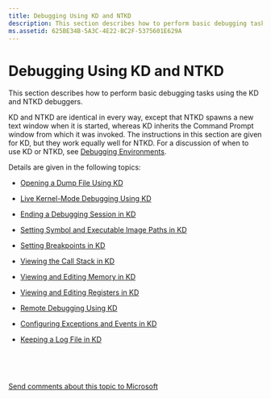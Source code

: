 ```yaml
---
title: Debugging Using KD and NTKD
description: This section describes how to perform basic debugging tasks using the KD and NTKD debuggers.
ms.assetid: 625BE34B-5A3C-4E22-BC2F-5375601E629A
---
```


# Debugging Using KD and NTKD


This section describes how to perform basic debugging tasks using the KD and NTKD debuggers.

KD and NTKD are identical in every way, except that NTKD spawns a new text window when it is started, whereas KD inherits the Command Prompt window from which it was invoked. The instructions in this section are given for KD, but they work equally well for NTKD. For a discussion of when to use KD or NTKD, see [Debugging Environments](debuggers-in-the-debugging-tools-for-windows-package.md).

Details are given in the following topics:

-   [Opening a Dump File Using KD](opening-a-crash-dump-file-using-kd.md)

-   [Live Kernel-Mode Debugging Using KD](performing-kernel-mode-debugging-using-kd.md)

-   [Ending a Debugging Session in KD](ending-a-debugging-session-in-kd.md)

-   [Setting Symbol and Executable Image Paths in KD](setting-symbol-and-source-paths-in-kd.md)

-   [Setting Breakpoints in KD](setting-breakpoints-in-kd.md)

-   [Viewing the Call Stack in KD](viewing-the-call-stack-in-kd.md)

-   [Viewing and Editing Memory in KD](viewing-memory--variables--and-registers-in-kd.md)

-   [Viewing and Editing Registers in KD](viewing-and-editing-registers-in-kd.md)

-   [Remote Debugging Using KD](remote-debugging-using-kd.md)

-   [Configuring Exceptions and Events in KD](configuring-exceptions-and-events-in-kd.md)

-   [Keeping a Log File in KD](keeping-a-log-file-in-kd.md)

 

 

[Send comments about this topic to Microsoft](mailto:wsddocfb@microsoft.com?subject=Documentation%20feedback%20[debugger\debugger]:%20Debugging%20Using%20KD%20and%20NTKD%20%20RELEASE:%20%285/15/2017%29&body=%0A%0APRIVACY%20STATEMENT%0A%0AWe%20use%20your%20feedback%20to%20improve%20the%20documentation.%20We%20don't%20use%20your%20email%20address%20for%20any%20other%20purpose,%20and%20we'll%20remove%20your%20email%20address%20from%20our%20system%20after%20the%20issue%20that%20you're%20reporting%20is%20fixed.%20While%20we're%20working%20to%20fix%20this%20issue,%20we%20might%20send%20you%20an%20email%20message%20to%20ask%20for%20more%20info.%20Later,%20we%20might%20also%20send%20you%20an%20email%20message%20to%20let%20you%20know%20that%20we've%20addressed%20your%20feedback.%0A%0AFor%20more%20info%20about%20Microsoft's%20privacy%20policy,%20see%20http://privacy.microsoft.com/default.aspx. "Send comments about this topic to Microsoft")




